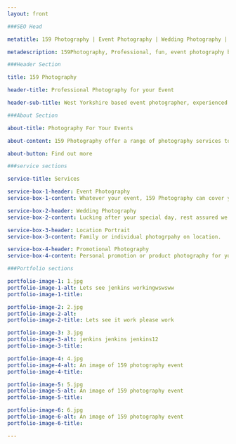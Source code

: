```yaml
---
layout: front

###SEO Head

metatitle: 159 Photography | Event Photography | Wedding Photography | West Yorkshire

metadescription: 159Photography, Professional, fun, event photography based in West Yorkshire offering a wide range of Professional photography services at affordable low cost prices.

###Header Section

title: 159 Photography

header-title: Professional Photography for your Event

header-sub-title: West Yorkshire based event photographer, experienced in all lines of photography

###About Section

about-title: Photography For Your Events

about-content: 159 Photography offer a range of photography services to cover your event, whether it's a festival, birthday, ball, school prom, wedding or party we can cover all your needs across the whole of West Yorkshire

about-button: Find out more

###service sections

service-title: Services

service-box-1-header: Event Photography
service-box-1-content: Whatever your event, 159 Photography can cover your needs.

service-box-2-header: Wedding Photography
service-box-2-content: Lucking after your special day, rest assured we will provide an outstanding service.

service-box-3-header: Location Portrait
service-box-3-content: Family or individual photogrpahy on location.

service-box-4-header: Promotional Photography
service-box-4-content: Personal promotion or product photography for you or your business.

###Portfolio sections

portfolio-image-1: 1.jpg
portfolio-image-1-alt: Lets see jenkins workingwswsww
portfolio-image-1-title:

portfolio-image-2: 2.jpg
portfolio-image-2-alt: 
portfolio-image-2-title: Lets see it work please work

portfolio-image-3: 3.jpg
portfolio-image-3-alt: jenkins jenkins jenkins12
portfolio-image-3-title:

portfolio-image-4: 4.jpg
portfolio-image-4-alt: An image of 159 photography event
portfolio-image-4-title:

portfolio-image-5: 5.jpg
portfolio-image-5-alt: An image of 159 photography event
portfolio-image-5-title:

portfolio-image-6: 6.jpg
portfolio-image-6-alt: An image of 159 photography event
portfolio-image-6-title:

---
```

